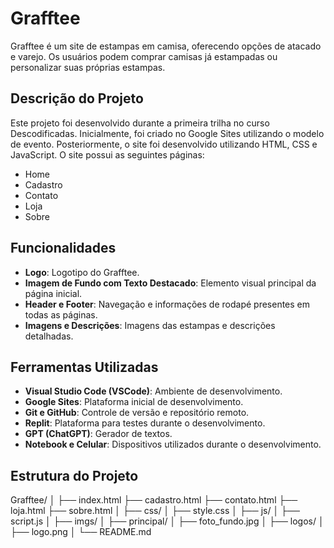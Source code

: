 # Grafftee

Grafftee é um site de estampas em camisa, oferecendo opções de atacado e varejo. Os usuários podem comprar camisas já estampadas ou personalizar suas próprias estampas.

## Descrição do Projeto

Este projeto foi desenvolvido durante a primeira trilha no curso Descodificadas. Inicialmente, foi criado no Google Sites utilizando o modelo de evento. Posteriormente, o site foi desenvolvido utilizando HTML, CSS e JavaScript. O site possui as seguintes páginas:
- Home
- Cadastro
- Contato
- Loja
- Sobre

## Funcionalidades

- **Logo**: Logotipo do Grafftee.
- **Imagem de Fundo com Texto Destacado**: Elemento visual principal da página inicial.
- **Header e Footer**: Navegação e informações de rodapé presentes em todas as páginas.
- **Imagens e Descrições**: Imagens das estampas e descrições detalhadas.

## Ferramentas Utilizadas

- **Visual Studio Code (VSCode)**: Ambiente de desenvolvimento.
- **Google Sites**: Plataforma inicial de desenvolvimento.
- **Git e GitHub**: Controle de versão e repositório remoto.
- **Replit**: Plataforma para testes durante o desenvolvimento.
- **GPT (ChatGPT)**: Gerador de textos.
- **Notebook e Celular**: Dispositivos utilizados durante o desenvolvimento.

## Estrutura do Projeto

Grafftee/
│
├── index.html
├── cadastro.html
├── contato.html
├── loja.html
├── sobre.html
│
├── css/
│ ├── style.css
│
├── js/
│ ├── script.js
│
├── imgs/
│ ├── principal/
│ ├── foto_fundo.jpg
│ ├── logos/
│ ├── logo.png
│
└── README.md
